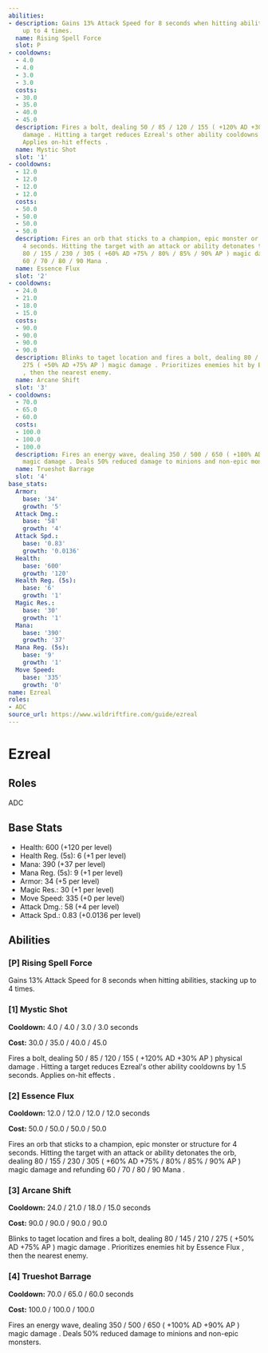 ```yaml
---
abilities:
- description: Gains 13% Attack Speed for 8 seconds when hitting abilities, stacking
    up to 4 times.
  name: Rising Spell Force
  slot: P
- cooldowns:
  - 4.0
  - 4.0
  - 3.0
  - 3.0
  costs:
  - 30.0
  - 35.0
  - 40.0
  - 45.0
  description: Fires a bolt, dealing 50 / 85 / 120 / 155 ( +120% AD +30% AP ) physical
    damage . Hitting a target reduces Ezreal's other ability cooldowns by 1.5 seconds.
    Applies on-hit effects .
  name: Mystic Shot
  slot: '1'
- cooldowns:
  - 12.0
  - 12.0
  - 12.0
  - 12.0
  costs:
  - 50.0
  - 50.0
  - 50.0
  - 50.0
  description: Fires an orb that sticks to a champion, epic monster or structure for
    4 seconds. Hitting the target with an attack or ability detonates the orb, dealing
    80 / 155 / 230 / 305 ( +60% AD +75% / 80% / 85% / 90% AP ) magic damage and refunding
    60 / 70 / 80 / 90 Mana .
  name: Essence Flux
  slot: '2'
- cooldowns:
  - 24.0
  - 21.0
  - 18.0
  - 15.0
  costs:
  - 90.0
  - 90.0
  - 90.0
  - 90.0
  description: Blinks to taget location and fires a bolt, dealing 80 / 145 / 210 /
    275 ( +50% AD +75% AP ) magic damage . Prioritizes enemies hit by Essence Flux
    , then the nearest enemy.
  name: Arcane Shift
  slot: '3'
- cooldowns:
  - 70.0
  - 65.0
  - 60.0
  costs:
  - 100.0
  - 100.0
  - 100.0
  description: Fires an energy wave, dealing 350 / 500 / 650 ( +100% AD +90% AP )
    magic damage . Deals 50% reduced damage to minions and non-epic monsters.
  name: Trueshot Barrage
  slot: '4'
base_stats:
  Armor:
    base: '34'
    growth: '5'
  Attack Dmg.:
    base: '58'
    growth: '4'
  Attack Spd.:
    base: '0.83'
    growth: '0.0136'
  Health:
    base: '600'
    growth: '120'
  Health Reg. (5s):
    base: '6'
    growth: '1'
  Magic Res.:
    base: '30'
    growth: '1'
  Mana:
    base: '390'
    growth: '37'
  Mana Reg. (5s):
    base: '9'
    growth: '1'
  Move Speed:
    base: '335'
    growth: '0'
name: Ezreal
roles:
- ADC
source_url: https://www.wildriftfire.com/guide/ezreal
---
```


# Ezreal

## Roles

ADC

## Base Stats

- Health: 600 (+120 per level)
- Health Reg. (5s): 6 (+1 per level)
- Mana: 390 (+37 per level)
- Mana Reg. (5s): 9 (+1 per level)
- Armor: 34 (+5 per level)
- Magic Res.: 30 (+1 per level)
- Move Speed: 335 (+0 per level)
- Attack Dmg.: 58 (+4 per level)
- Attack Spd.: 0.83 (+0.0136 per level)

## Abilities

### [P] Rising Spell Force

Gains 13% Attack Speed for 8 seconds when hitting abilities, stacking up to 4 times.

### [1] Mystic Shot

**Cooldown:** 4.0 / 4.0 / 3.0 / 3.0 seconds

**Cost:** 30.0 / 35.0 / 40.0 / 45.0

Fires a bolt, dealing 50 / 85 / 120 / 155 ( +120% AD +30% AP ) physical damage . Hitting a target reduces Ezreal's other ability cooldowns by 1.5 seconds. Applies on-hit effects .

### [2] Essence Flux

**Cooldown:** 12.0 / 12.0 / 12.0 / 12.0 seconds

**Cost:** 50.0 / 50.0 / 50.0 / 50.0

Fires an orb that sticks to a champion, epic monster or structure for 4 seconds. Hitting the target with an attack or ability detonates the orb, dealing 80 / 155 / 230 / 305 ( +60% AD +75% / 80% / 85% / 90% AP ) magic damage and refunding 60 / 70 / 80 / 90 Mana .

### [3] Arcane Shift

**Cooldown:** 24.0 / 21.0 / 18.0 / 15.0 seconds

**Cost:** 90.0 / 90.0 / 90.0 / 90.0

Blinks to taget location and fires a bolt, dealing 80 / 145 / 210 / 275 ( +50% AD +75% AP ) magic damage . Prioritizes enemies hit by Essence Flux , then the nearest enemy.

### [4] Trueshot Barrage

**Cooldown:** 70.0 / 65.0 / 60.0 seconds

**Cost:** 100.0 / 100.0 / 100.0

Fires an energy wave, dealing 350 / 500 / 650 ( +100% AD +90% AP ) magic damage . Deals 50% reduced damage to minions and non-epic monsters.

